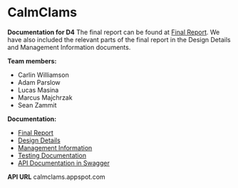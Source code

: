 # CalmClams

**Documentation for D4**
The final report can be found at [Final Report](./Reports/Final%20Report.pdf). We have also included the relevant parts of the final report in the Design Details and Management Information documents.

**Team members:**
- Carlin Williamson
- Adam Parslow
- Lucas Masina
- Marcus Majchrzak
- Sean Zammit

**Documentation:**
- [Final Report](./Reports/Final%20Report.pdf)
- [Design Details](./Reports/Design%20Details.pdf)
- [Management Information](./Reports/Management%20Information.pdf)
- [Testing Documentation](./Reports/Testing%20Documentation.pdf)
- [API Documentation in Swagger](https://app.swaggerhub.com/apis-docs/SMEZ1234/SENG3011-CalmClams/1.0.0)

**API URL**
calmclams.appspot.com
